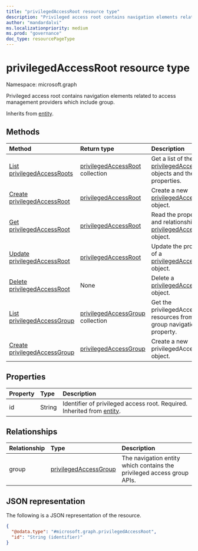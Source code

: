 ```yaml
---
title: "privilegedAccessRoot resource type"
description: "Privileged access root contains navigation elements related to access management providers which include group."
author: "mandardalvi"
ms.localizationpriority: medium
ms.prod: "governance"
doc_type: resourcePageType
---
```


# privilegedAccessRoot resource type

Namespace: microsoft.graph

Privileged access root contains navigation elements related to access management providers which include group.

Inherits from [entity](../resources/entity.md).

## Methods
|Method|Return type|Description|
|:---|:---|:---|
|[List privilegedAccessRoots](../api/identitygovernance-list-privilegedaccess.md)|[privilegedAccessRoot](../resources/privilegedaccessroot.md) collection|Get a list of the [privilegedAccessRoot](../resources/privilegedaccessroot.md) objects and their properties.|
|[Create privilegedAccessRoot](../api/identitygovernance-post-privilegedaccess.md)|[privilegedAccessRoot](../resources/privilegedaccessroot.md)|Create a new [privilegedAccessRoot](../resources/privilegedaccessroot.md) object.|
|[Get privilegedAccessRoot](../api/privilegedaccessroot-get.md)|[privilegedAccessRoot](../resources/privilegedaccessroot.md)|Read the properties and relationships of a [privilegedAccessRoot](../resources/privilegedaccessroot.md) object.|
|[Update privilegedAccessRoot](../api/privilegedaccessroot-update.md)|[privilegedAccessRoot](../resources/privilegedaccessroot.md)|Update the properties of a [privilegedAccessRoot](../resources/privilegedaccessroot.md) object.|
|[Delete privilegedAccessRoot](../api/identitygovernance-delete-privilegedaccess.md)|None|Delete a [privilegedAccessRoot](../resources/privilegedaccessroot.md) object.|
|[List privilegedAccessGroup](../api/privilegedaccessroot-list-group.md)|[privilegedAccessGroup](../resources/privilegedaccessgroup.md) collection|Get the privilegedAccessGroup resources from the group navigation property.|
|[Create privilegedAccessGroup](../api/privilegedaccessroot-post-group.md)|[privilegedAccessGroup](../resources/privilegedaccessgroup.md)|Create a new privilegedAccessGroup object.|

## Properties
|Property|Type|Description|
|:---|:---|:---|
|id|String|Identifier of privileged access root. Required. Inherited from [entity](../resources/entity.md).|

## Relationships
|Relationship|Type|Description|
|:---|:---|:---|
|group|[privilegedAccessGroup](../resources/privilegedaccessgroup.md)|The navigation entity which contains the privileged access group APIs.|

## JSON representation
The following is a JSON representation of the resource.
<!-- {
  "blockType": "resource",
  "keyProperty": "id",
  "@odata.type": "microsoft.graph.privilegedAccessRoot",
  "baseType": "microsoft.graph.entity",
  "openType": false
}
-->
``` json
{
  "@odata.type": "#microsoft.graph.privilegedAccessRoot",
  "id": "String (identifier)"
}
```

